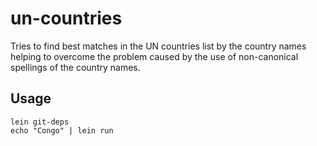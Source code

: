 # un-countries

Tries to find best matches in the UN countries list by the country names
helping to overcome the problem caused by the use of non-canonical spellings
of the country names.

## Usage

    lein git-deps
    echo "Congo" | lein run


